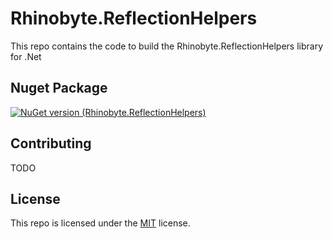 
# Rhinobyte.ReflectionHelpers

This repo contains the code to build the Rhinobyte.ReflectionHelpers library for .Net

## Nuget Package

[![NuGet version (Rhinobyte.ReflectionHelpers)](https://img.shields.io/nuget/v/Rhinobyte.ReflectionHelpers.svg?style=flat)](https://www.nuget.org/packages/Rhinobyte.ReflectionHelpers/)

## Contributing

TODO

## License

This repo is licensed under the [MIT](LICENSE.txt) license.